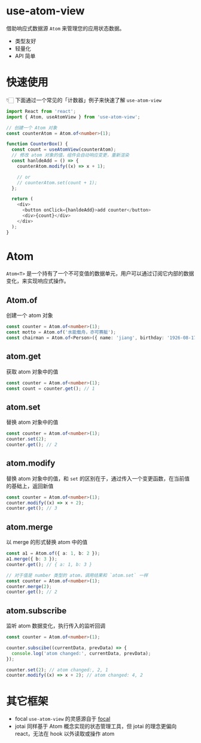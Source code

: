 # use-atom-view

借助响应式数据源 `Atom` 来管理您的应用状态数据。

- 类型友好
- 轻量化
- API 简单

# 快速使用

👇🏻 下面通过一个常见的「计数器」例子来快速了解 `use-atom-view`

```typescript
import React from 'react';
import { Atom, useAtomView } from 'use-atom-view';

// 创建一个 Atom 对象
const counterAtom = Atom.of<number>(1);

function CounterBox() {
  const count = useAtomView(counterAtom);
  // 修改 atom 对象的值，组件会自动响应变更，重新渲染
  const hanldeAdd = () => {
    counterAtom.modify((x) => x + 1);

    // or
    // counterAtom.set(count + 1);
  };

  return (
    <div>
      <button onClick={hanldeAdd}>add counter</button>
      <div>{count}</div>
    </div>
  );
}
```

# Atom

`Atom<T>` 是一个持有了一个不可变值的数据单元，用户可以通过订阅它内部的数据变化，来实现响应式操作。

## Atom.of

创建一个 atom 对象

```typescript
const counter = Atom.of<number>(1);
const motto = Atom.of('水能载舟，亦可赛艇');
const chairman = Atom.of<Person>({ name: 'jiang', birthday: '1926-08-17' });
```

## atom.get

获取 atom 对象中的值

```typescript
const counter = Atom.of<number>(1);
const count = counter.get(); // 1
```

## atom.set

替换 atom 对象中的值

```typescript
const counter = Atom.of<number>(1);
counter.set(2);
counter.get(); // 2
```

## atom.modify

替换 atom 对象中的值，和 `set` 的区别在于，通过传入一个变更函数，在当前值的基础上，返回新值

```typescript
const counter = Atom.of<number>(1);
counter.modify((x) => x + 2);
counter.get(); // 3
```

## atom.merge

以 merge 的形式替换 atom 中的值

```typescript
const a1 = Atom.of({ a: 1, b: 2 });
a1.merge({ b: 3 });
counter.get(); // { a: 1, b: 3 }

// 对于值是 number 类型的 atom，调用结果和 `atom.set` 一样
const counter = Atom.of<number>(1);
counter.merge(2);
counter.get(); // 2
```

## atom.subscribe

监听 atom 数据变化，执行传入的监听回调

```typescript
const counter = Atom.of<number>(1);

counter.subscibe((currentData, prevData) => {
  console.log('atom changed:', currentData, prevData);
});

counter.set(2); // atom changed:, 2, 1
counter.modify((x) => x + 2); // atom changed: 4, 2
```

# 其它框架

- focal
  `use-atom-view` 的灵感源自于 [focal](https://github.com/grammarly/focal)
- jotai
  同样基于 Atom 概念实现的状态管理工具，但 jotai 的理念更偏向 react，无法在 hook 以外读取或操作 atom
